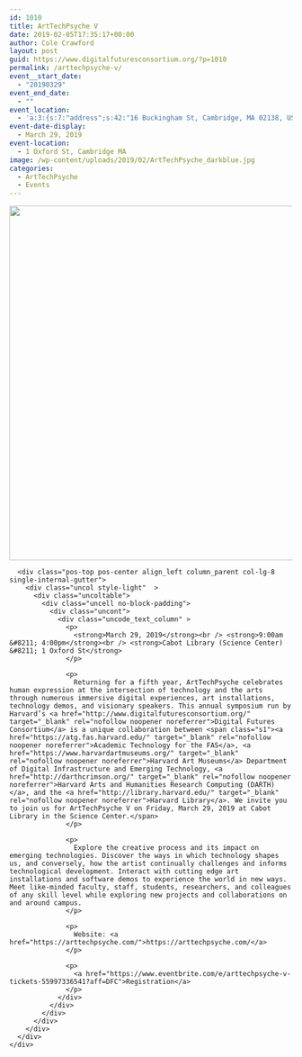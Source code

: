```yaml
---
id: 1010
title: ArtTechPsyche V
date: 2019-02-05T17:35:17+00:00
author: Cole Crawford
layout: post
guid: https://www.digitalfuturesconsortium.org/?p=1010
permalink: /arttechpsyche-v/
event__start_date:
  - "20190329"
event_end_date:
  - ""
event_location:
  - 'a:3:{s:7:"address";s:42:"16 Buckingham St, Cambridge, MA 02138, USA";s:3:"lat";s:18:"42.379351404751496";s:3:"lng";s:18:"-71.12894057199708";}'
event-date-display:
  - March 29, 2019
event-location:
  - 1 Oxford St, Cambridge MA
image: /wp-content/uploads/2019/02/ArtTechPsyche_darkblue.jpg
categories:
  - ArtTechPsyche
  - Events
---
```

<div data-parent="true" class="row-container">
  <div class="row limit-width row-parent">
    <div class="row-inner">
      <div class="pos-top pos-center align_left column_parent col-lg-4 single-internal-gutter">
        <div class="uncol style-light"  >
          <div class="uncoltable">
            <div class="uncell no-block-padding">
              <div class="uncont">
                <div class="uncode-single-media  text-left">
                  <div class="single-wrapper" style="max-width: 100%;">
                    <div class="tmb tmb-light  tmb-media-first tmb-media-last tmb-content-overlay tmb-no-bg">
                      <div class="t-inside">
                        <div class="t-entry-visual" tabindex="0">
                          <div class="t-entry-visual-tc">
                            <div class="uncode-single-media-wrapper">
                              <img src="https://www.digitalfuturesconsortium.org/wp-content/uploads/2019/02/ArtTechPsyche_darkblue.jpg" width="1200" height="630" alt="" />
                            </div>
                          </div>
                        </div>
                      </div>
                    </div>
                  </div>
                </div>
              </div>
            </div>
          </div>
        </div>
      </div>
      
      <div class="pos-top pos-center align_left column_parent col-lg-8 single-internal-gutter">
        <div class="uncol style-light"  >
          <div class="uncoltable">
            <div class="uncell no-block-padding">
              <div class="uncont">
                <div class="uncode_text_column" >
                  <p>
                    <strong>March 29, 2019</strong><br /> <strong>9:00am &#8211; 4:00pm</strong><br /> <strong>Cabot Library (Science Center) &#8211; 1 Oxford St</strong>
                  </p>
                  
                  <p>
                    Returning for a fifth year, ArtTechPsyche celebrates human expression at the intersection of technology and the arts through numerous immersive digital experiences, art installations, technology demos, and visionary speakers. This annual symposium run by Harvard’s <a href="http://www.digitalfuturesconsortium.org/" target="_blank" rel="nofollow noopener noreferrer">Digital Futures Consortium</a> is a unique collaboration between <span class="s1"><a href="https://atg.fas.harvard.edu/" target="_blank" rel="nofollow noopener noreferrer">Academic Technology for the FAS</a>, <a href="https://www.harvardartmuseums.org/" target="_blank" rel="nofollow noopener noreferrer">Harvard Art Museums</a> Department of Digital Infrastructure and Emerging Technology, <a href="http://darthcrimson.org/" target="_blank" rel="nofollow noopener noreferrer">Harvard Arts and Humanities Research Computing (DARTH)</a>, and the <a href="http://library.harvard.edu/" target="_blank" rel="nofollow noopener noreferrer">Harvard Library</a>. We invite you to join us for ArtTechPsyche V on Friday, March 29, 2019 at Cabot Library in the Science Center.</span>
                  </p>
                  
                  <p>
                    Explore the creative process and its impact on emerging technologies. Discover the ways in which technology shapes us, and conversely, how the artist continually challenges and informs technological development. Interact with cutting edge art installations and software demos to experience the world in new ways. Meet like-minded faculty, staff, students, researchers, and colleagues of any skill level while exploring new projects and collaborations on and around campus.
                  </p>
                  
                  <p>
                    Website: <a href="https://arttechpsyche.com/">https://arttechpsyche.com/</a>
                  </p>
                  
                  <p>
                    <a href="https://www.eventbrite.com/e/arttechpsyche-v-tickets-55997336541?aff=DFC">Registration</a>
                  </p>
                </div>
              </div>
            </div>
          </div>
        </div>
      </div>
    </div>
  </div>
</div>